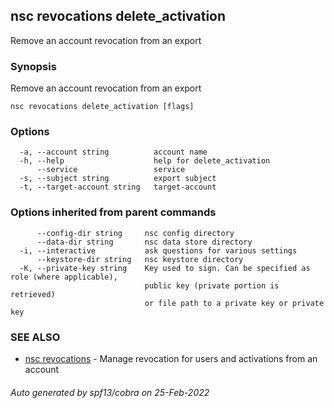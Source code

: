## nsc revocations delete_activation

Remove an account revocation from an export

### Synopsis

Remove an account revocation from an export

```
nsc revocations delete_activation [flags]
```

### Options

```
  -a, --account string          account name
  -h, --help                    help for delete_activation
      --service                 service
  -s, --subject string          export subject
  -t, --target-account string   target-account
```

### Options inherited from parent commands

```
      --config-dir string     nsc config directory
      --data-dir string       nsc data store directory
  -i, --interactive           ask questions for various settings
      --keystore-dir string   nsc keystore directory
  -K, --private-key string    Key used to sign. Can be specified as role (where applicable),
                              public key (private portion is retrieved)
                              or file path to a private key or private key 
```

### SEE ALSO

* [nsc revocations](nsc_revocations.md)	 - Manage revocation for users and activations from an account

###### Auto generated by spf13/cobra on 25-Feb-2022
